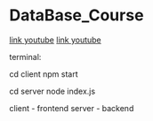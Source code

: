 # DataBase_Course

[link youtube](https://www.youtube.com/watch?v=T8mqZZ0r-RA)
[link youtube](https://www.youtube.com/watch?v=3YrOOia3-mo)


terminal:

cd client
npm start

cd server
node index.js



client - frontend
server - backend
